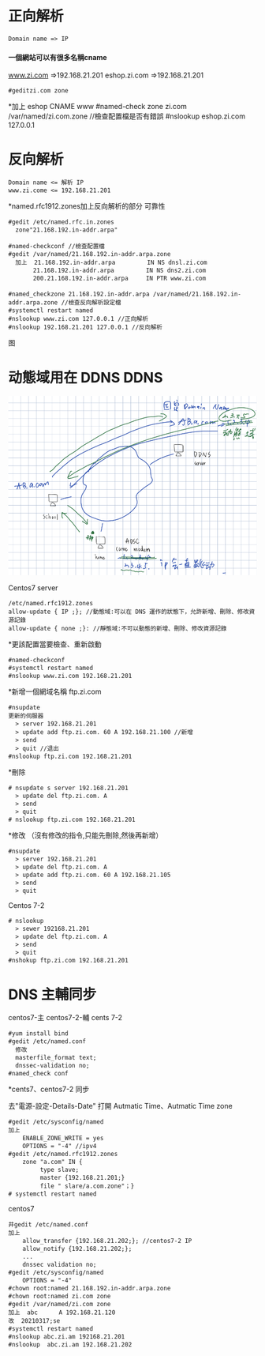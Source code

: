 # 正向解析
```
Domain name => IP
```
#### 一個網站可以有很多名稱cname

www.zi.com    =>192.168.21.201 
eshop.zi.com  =>192.168.21.201 
```
#geditzi.com zone
```
*加上 eshop CNAME www
#named-check zone zi.com /var/named/zi.com.zone    //檢查配置檔是否有錯誤
#nslookup eshop.zi.com 127.0.0.1

# 反向解析
```
Domain name <= 解析 IP
www.zi.come <= 192.168.21.201
```
*named.rfc1912.zones加上反向解析的部分   可靠性
```
#gedit /etc/named.rfc.in.zones
  zone"21.168.192.in-addr.arpa"

#named-checkconf //檢查配置檔
#gedit /var/named/21.168.192.in-addr.arpa.zone
  加上  21.168.192.in-addr.arpa         IN NS dnsl.zi.com 
       21.168.192.in-addr.arpa         IN NS dns2.zi.com
       200.21.168.192.in-addr.arpa     IN PTR www.zi.com

#named_checkzone 21.168.192.in-addr.arpa /var/named/21.168.192.in-addr.arpa.zone //檢查反向解析設定檔
#systemctl restart named
#nslookup www.zi.com 127.0.0.1 //正向解析
#nslookup 192.168.21.201 127.0.0.1 //反向解析
```
图

# 动態域用在 DDNS DDNS
![image](https://github.com/zixxizxx/-/blob/main/note0317.jpg)

Centos7 server 
```
/etc/named.rfc1912.zones
allow-update { IP ;}; //動態域:可以在 DNS 運作的狀態下，允許新增、刪除、修改資源記錄
allow-update { none ;}: //靜態域:不可以動態的新增、刪除、修改資源記錄
```
*更該配置當要檢查、重新啟動
```
#named-checkconf
#systemctl restart named
#nslookup www.zi.com 192.168.21.201
```
*新增一個網域名稱 ftp.zi.com 
```
#nsupdate
更新的伺服器
  > server 192.168.21.201
  > update add ftp.zi.com. 60 A 192.168.21.100 //新增
  > send
  > quit //退出
#nslookup ftp.zi.com 192.168.21.201
```
*刪除
```
# nsupdate s server 192.168.21.201
  > update del ftp.zi.com. A
  > send
  > quit
# nslookup ftp.zi.com 192.168.21.201
```
*修改 （沒有修改的指令,只能先刪除,然後再新增）
```
#nsupdate
  > server 192.168.21.201
  > update del ftp.zi.com. A
  > update add ftp.zi.com. 60 A 192.168.21.105
  > send
  > quit
```
Centos 7-2
```
# nslookup
  > sewer 192168.21.201
  > update del ftp.zi.com. A
  > send
  > quit
#nshokup ftp.zi.com 192.168.21.201
```
# DNS 主輔同步
centos7-主 centos7-2-輔
cents 7-2
```
#yum install bind
#gedit /etc/named.conf
  修改
  masterfile_format text; 
  dnssec-validation no;
#named_check conf
```
*cents7、centos7-2 同步  

去"電源-設定-Details-Date" 打開 Autmatic Time、Autmatic Time zone 
```
#gedit /etc/sysconfig/named
加上
    ENABLE_ZONE_WRITE = yes
    OPTIONS = "-4" //ipv4
#gedit /etc/named.rfc1912.zones
    zone "a.com" IN {
         type slave;
         master {192.168.21.201;}
         file " slare/a.com.zone"；}
# systemctl restart named
```
centos7
```
井gedit /etc/named.conf
加上 
    allow_transfer {192.168.21.202;}; //centos7-2 IP
    allow_notify {192.168.21.202;};
    ...
    dnssec validation no;
#gedit /etc/sysconfig/named
    OPTIONS = "-4"
#chown root:named 21.168.192.in-addr.arpa.zone
#chown root:named zi.com zone
#gedit /var/named/zi.com zone
加上  abc      A 192.168.21.120
改  20210317;se
#systemctl restart named
#nslookup abc.zi.am 192168.21.201
#nslookup  abc.zi.am 192.168.21.202
```


